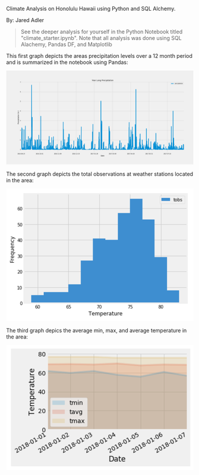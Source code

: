 Climate Analysis on Honolulu Hawaii using Python and SQL Alchemy. 

By: Jared Adler

>See the deeper analysis for yourself in the Python Notebook titled "climate_starter.ipynb". 
>Note that all analysis was done using SQL Alachemy, Pandas DF, and Matplotlib

This first graph depicts the areas precipitation levels over a 12 month period and is summarized in the notebook using Pandas:

  ![precipitation](Images/precipitation.png)

The second graph depicts the total observations at weather stations located in the area:

  ![station-histogram](Images/station-histogram.png)

The third graph depics the average min, max, and average temperature in the area:

  ![daily-normals](Images/daily-normals.png)
